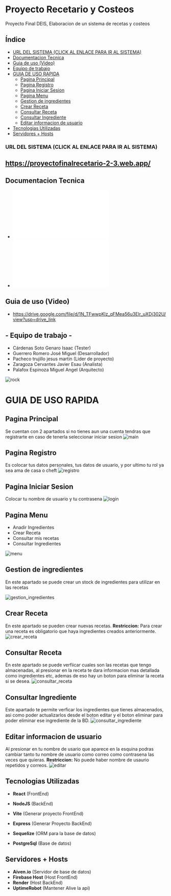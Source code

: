 # Proyecto Recetario y Costeos
Proyecto Final DEIS, Elaboracion de un sistema de recetas y costeos 

## Índice

- [URL DEL SISTEMA (CLICK AL ENLACE PARA IR AL SISTEMA)](#url-del-sistema-click-al-enlace-para-ir-al-sistema)
- [Documentacion Tecnica](#documentacion-tecnica)
- [Guia de uso (Video)](#guia-de-uso-video)
- [Equipo de trabajo](#--equipo-de-trabajo--)
- [GUIA DE USO RAPIDA](#guia-de-uso-rapida)
  - [Pagina Principal](#pagina-principal)
  - [Pagina Registro](#pagina-registro)
  - [Pagina Iniciar Sesion](#pagina-iniciar-sesion)
  - [Pagina Menu](#pagina-menu)
  - [Gestion de ingredientes](#gestion-de-ingredientes)
  - [Crear Receta](#crear-receta)
  - [Consultar Receta](#consultar-receta)
  - [Consultar Ingrediente](#consultar-ingrediente)
  - [Editar informacion de usuario](#editar-informacion-de-usuario)
- [Tecnologias Utilizadas](#tecnologias-utilizadas)
- [Servidores + Hosts](#servidores--hosts)

### URL DEL SISTEMA (CLICK AL ENLACE PARA IR AL SISTEMA)
## https://proyectofinalrecetario-2-3.web.app/


## Documentacion Tecnica 
* ![Análisis del negocio casos de uso (⚠CLICK PARA VER PDF⚠)](imgs/casos_uso.pdf)
* ![Análisis del negocio proyecto (⚠CLICK PARA VER PDF⚠)](imgs/analisis.pdf)

## Guia de uso (Video)
* https://drive.google.com/file/d/1N_TFwwpKlz_qFMea56u3Elr_uXDj302U/view?usp=drive_link
  
## - Equipo de trabajo -
* Cárdenas Soto Genaro Isaac (Tester)
* Guerrero Romero José Miguel (Desarrollador)
* Pacheco trujillo jesus martin (Lider de proyecto)
* Zaragoza Cervantes Javier Esau (Analista)
* Palafox Espinoza Miguel Angel (Arquitecto)

![rock](imgs/rock.jpg)

# GUIA DE USO RAPIDA

## Pagina Principal
Se cuentan con 2 apartados si no tienes aun una cuenta tendras que registrarte en caso de tenerla seleccionar iniciar sesion 
![main](imgs/main.jpg)

## Pagina Registro
Es colocar tus datos personales, tus datos de usuario, y por ultimo tu rol ya sea ama de casa o cheft 
![registro](imgs/registro.jpg)

## Pagina Iniciar Sesion
Colocar tu nombre de usuario y tu contrasena
![login](imgs/login.jpg)

## Pagina Menu 
* Anadir Ingredientes 
* Crear Receta 
* Consultar mis recetas 
* Consultar Ingredientes

![menu](imgs/menu.jpg)

## Gestion de ingredientes
En este apartado se puede crear un stock de ingredientes para utilizar en las recetas

![gestion_ingredientes](imgs/gestion_ingredientes.jpg)

## Crear Receta
En este apartado se pueden crear nuevas recetas.
**Restriccion:** Para crear una receta es obligatorio que haya ingredientes creados anteriormente.
![crear_receta](imgs/crear_receta.jpg)

## Consultar Receta
En este apartado se puede verfiicar cuales son las recetas que tengo almacenadas, al presionar en la receta te dara informacion mas detallada como ingredientes etc, ademas de eso hay  un boton para eliminar la receta si se desea.
![consultar_receta](imgs/consultar_receta.jpg)

## Consultar Ingrediente 
Este apartado te permite verficar los ingredientes que tienes almacenados, asi como poder actualizarlos desde el boton editar y el boton eliminar para poder eliminar ese ingrediente de la BD.
![consultar_ingrediente](imgs/consultar_ingrediente.jpg)

## Editar informacion de usuario
Al presionar en tu nombre de usario que aparece en la esquina podras cambiar tanto tu nombre de usuario como correo como contrasena las veces que quieras.
**Restriccion:** No puede haber nombre de usaurio repetidos y correos.
![editar](imgs/editar.jpg)


## Tecnologias Utilizadas 

* **React** (FrontEnd)
* **NodeJS** (BackEnd)

* **Vite** (Generar proyecto FrontEnd)
* **Express** (Generar Proyecto BackEnd)
* **Sequelize** (ORM para la base de datos)
* **PostgreSql** (Base de datos)

## Servidores + Hosts
* **Aiven.io** (Servidor de base de datos)
* **Firebase Host** (Host FrontEnd)
* **Render** (Host BackEnd)
* **UptimeRobot** (Mantener Alive la api)
